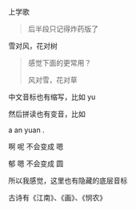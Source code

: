 上学歌

> 后半段只记得炸药版了



雪对风，花对树

> 感觉下面的更常用？
>
> 风对雪，花对草



中文音标也有缩写，比如 yu

然后拼读也有变音，比如

a   an  yuan .

啊 呢  不会变成  嗯

郁 嗯  不会变成  圆  

所以我感觉，这里也有隐藏的底层音标   



古诗有《江南》、《画》、《悯农》  



